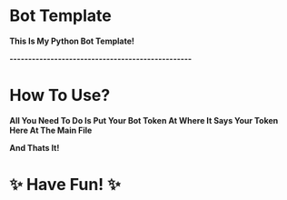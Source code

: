 # Bot Template

**This Is My Python Bot Template!**

**-------------------------------------------------**

# How To Use?

**All You Need To Do Is Put Your Bot Token At Where It Says Your Token Here At The Main File**

**And Thats It!**

# ✨ Have Fun! ✨